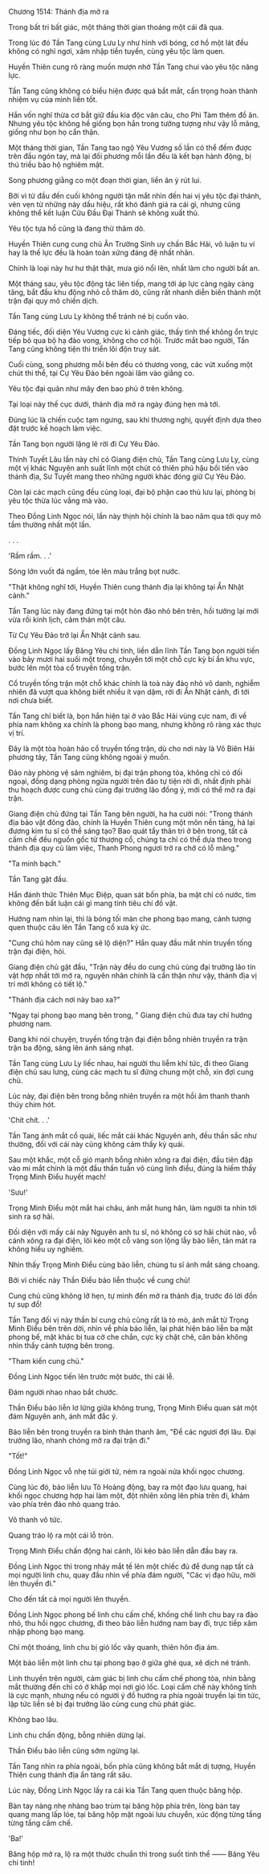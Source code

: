 




Chương 1514: Thánh địa mở ra


Trong bất tri bất giác, một tháng thời gian thoáng một cái đã qua.

Trong lúc đó Tần Tang cùng Lưu Ly như hình với bóng, cơ hồ một lát đều không có nghỉ ngơi, xâm nhập tiền tuyến, cùng yêu tộc làm quen.

Huyền Thiên cung rõ ràng muốn mượn nhờ Tần Tang chui vào yêu tộc năng lực.

Tần Tang cũng không có biểu hiện được quá bắt mắt, cẩn trọng hoàn thành nhiệm vụ của mình liền tốt.

Hắn vốn nghĩ thừa cơ bắt giữ đầu kia độc vân câu, cho Phì Tàm thêm đồ ăn. Nhưng yêu tộc không hề giống bọn hắn trong tưởng tượng như vậy lỗ mãng, giống như bọn họ cẩn thận.

Một tháng thời gian, Tần Tang tao ngộ Yêu Vương số lần có thể đếm được trên đầu ngón tay, mà lại đối phương mỗi lần đều là kết bạn hành động, bị thú triều bảo hộ nghiêm mật.

Song phương giằng co một đoạn thời gian, liền ăn ý rút lui.

Bởi vì từ đầu đến cuối không người tận mắt nhìn đến hai vị yêu tộc đại thánh, vẻn vẹn từ những này dấu hiệu, rất khó đánh giá ra cái gì, nhưng cũng không thể kết luận Cửu Đầu Đại Thánh sẽ không xuất thủ.

Yêu tộc tựa hồ cũng là đang thử thăm dò.

Huyền Thiên cung cung chủ Ân Trường Sinh uy chấn Bắc Hải, vô luận tu vi hay là thế lực đều là hoàn toàn xứng đáng đệ nhất nhân.

Chính là loại này hư hư thật thật, mưa gió nổi lên, nhất làm cho người bất an.

Một tháng sau, yêu tộc động tác liên tiếp, mang tới áp lực càng ngày càng tăng, bắt đầu khu động nhỏ cỗ thăm dò, cũng rất nhanh diễn biến thành một trận đại quy mô chiến dịch.

Tần Tang cùng Lưu Ly không thể tránh né bị cuốn vào.

Đáng tiếc, đối diện Yêu Vương cực kì cảnh giác, thấy tình thế không ổn trực tiếp bỏ qua bộ hạ đào vong, không cho cơ hội. Trước mắt bao người, Tần Tang cũng không tiện thi triển lôi độn truy sát.

Cuối cùng, song phương mỗi bên đều có thương vong, các vứt xuống một chút thi thể, tại Cự Yêu Đảo bên ngoài lâm vào giằng co.

Yêu tộc đại quân như mây đen bao phủ ở trên không.

Tại loại này thế cục dưới, thánh địa mở ra ngày đúng hẹn mà tới.

Đúng lúc là chiến cuộc tạm ngưng, sau khi thương nghị, quyết định dựa theo đặt trước kế hoạch làm việc.

Tần Tang bọn người lặng lẽ rời đi Cự Yêu Đảo.

Thính Tuyết Lâu lần này chỉ có Giang điện chủ, Tần Tang cùng Lưu Ly, cùng một vị khác Nguyên anh suất lĩnh một chút có thiên phú hậu bối tiến vào thánh địa, Sư Tuyết mang theo những người khác đóng giữ Cự Yêu Đảo.

Còn lại các mạch cũng đều cùng loại, đại bộ phận cao thủ lưu lại, phòng bị yêu tộc thừa lúc vắng mà vào.

Theo Đồng Linh Ngọc nói, lần này thịnh hội chính là bao năm qua tới quy mô tầm thường nhất một lần.

. . .

'Rầm rầm. . .'

Sóng lớn vuốt đá ngầm, tóe lên màu trắng bọt nước.

"Thật không nghĩ tới, Huyền Thiên cung thánh địa lại không tại Ẩn Nhật cảnh."

Tần Tang lúc này đang đứng tại một hòn đảo nhỏ bên trên, hồi tưởng lại mới vừa rồi kinh lịch, cảm thán một câu.

Từ Cự Yêu Đảo trở lại Ẩn Nhật cảnh sau.

Đồng Linh Ngọc lấy Băng Yêu chi tinh, liền dẫn lĩnh Tần Tang bọn người tiến vào bảy mươi hai suối một trong, chuyển tới một chỗ cực kỳ bí ẩn khu vực, bước lên một tòa cổ truyền tống trận.

Cổ truyền tống trận một chỗ khác chính là toà này đảo nhỏ vô danh, nghiễm nhiên đã vượt qua không biết nhiều ít vạn dặm, rời đi Ẩn Nhật cảnh, đi tới nơi chưa biết.

Tần Tang chỉ biết là, bọn hắn hiện tại ở vào Bắc Hải vùng cực nam, đi về phía nam không xa chính là phong bạo mang, nhưng không rõ ràng xác thực vị trí.

Đây là một tòa hoàn hảo cổ truyền tống trận, dù cho nơi này là Vô Biên Hải phương tây, Tần Tang cũng không ngoài ý muốn.

Đảo này phòng vệ sâm nghiêm, bị đại trận phong tỏa, không chỉ có đối ngoại, đồng dạng phòng ngừa người trên đảo tự tiện rời đi, nhất định phải thu hoạch được cung chủ cùng đại trưởng lão đồng ý, mới có thể mở ra đại trận.

Giang điện chủ đứng tại Tần Tang bên người, ha ha cười nói: "Trong thánh địa bảo vật đông đảo, chính là Huyền Thiên cung một môn nền tảng, há lại đương kim tu sĩ có thể sáng tạo? Bao quát tẩy thân trì ở bên trong, tất cả cấm chế đều nguồn gốc từ thượng cổ, chúng ta chỉ có thể dựa theo trong thánh địa quy củ làm việc, Thanh Phong ngươi trở ra chớ có lỗ mãng."

"Ta minh bạch."

Tần Tang gật đầu.

Hắn đánh thức Thiên Mục Điệp, quan sát bốn phía, ba mặt chỉ có nước, tìm không đến bất luận cái gì mang tính tiêu chí đồ vật.

Hướng nam nhìn lại, thì là bóng tối màn che phong bạo mang, cảnh tượng quen thuộc câu lên Tần Tang cổ xưa ký ức.

"Cung chủ hôm nay cũng sẽ lộ diện?" Hắn quay đầu mắt nhìn truyền tống trận đại điện, hỏi.

Giang điện chủ gật đầu, "Trận này đều do cung chủ cùng đại trưởng lão tín vật hợp nhất tới mở ra, nguyên nhân chính là cẩn thận như vậy, thánh địa vị trí mới không có tiết lộ."

"Thánh địa cách nơi này bao xa?"

"Ngay tại phong bạo mang bên trong, " Giang điện chủ đưa tay chỉ hướng phương nam.

Đang khi nói chuyện, truyền tống trận đại điện bỗng nhiên truyền ra trận trận ba động, sáng lên ánh sáng nhạt.

Tần Tang cùng Lưu Ly liếc nhau, hai người thu liễm khí tức, đi theo Giang điện chủ sau lưng, cùng các mạch tu sĩ đứng chung một chỗ, xin đợi cung chủ.

Lúc này, đại điện bên trong bỗng nhiên truyền ra một hồi âm thanh thanh thúy chim hót.

'Chít chít. . .'

Tần Tang ánh mắt cổ quái, liếc mắt cái khác Nguyên anh, đều thần sắc như thường, đối với cái này cũng không cảm thấy kỳ quái.

Sau một khắc, một cỗ gió mạnh bỗng nhiên xông ra đại điện, đầu tiên đập vào mi mắt chính là một đầu thần tuấn vô cùng linh điểu, đúng là hiếm thấy Trọng Minh Điểu huyết mạch!

'Sưu!'

Trọng Minh Điểu một mắt hai châu, ánh mắt hung hãn, làm người ta nhìn tới sinh ra sợ hãi.

Đối diện với mấy cái này Nguyên anh tu sĩ, nó không có sợ hãi chút nào, vỗ cánh xông ra đại điện, lôi kéo một cỗ vàng son lộng lẫy bảo liễn, tản mát ra không hiểu uy nghiêm.

Nhìn thấy Trọng Minh Điểu cùng bảo liễn, chúng tu sĩ ánh mắt sáng choang.

Bởi vì chiếc này Thần Điểu bảo liễn thuộc về cung chủ!

Cung chủ cũng không lỡ hẹn, tự mình đến mở ra thánh địa, trước đó lời đồn tự sụp đổ!

Tần Tang đối vị này thần bí cung chủ cũng rất là tò mò, ánh mắt từ Trọng Minh Điểu bên trên dời, nhìn về phía bảo liễn, lại phát hiện bảo liễn ba mặt phong bế, mặt khác bị tua cờ che chắn, cực kỳ chặt chẽ, căn bản không nhìn thấy cảnh tượng bên trong.

"Tham kiến cung chủ."

Đồng Linh Ngọc tiến lên trước một bước, thi cái lễ.

Đám người nhao nhao bắt chước.

Thần Điểu bảo liễn lơ lửng giữa không trung, Trọng Minh Điểu quan sát một đám Nguyên anh, ánh mắt đắc ý.

Bảo liễn bên trong truyền ra bình thản thanh âm, "Để các ngươi đợi lâu. Đại trưởng lão, nhanh chóng mở ra đại trận đi."

"Tốt!"

Đồng Linh Ngọc vỗ nhẹ túi giới tử, ném ra ngoài nửa khối ngọc chương.

Cùng lúc đó, bảo liễn lưu Tô Hoảng động, bay ra một đạo lưu quang, hai khối ngọc chương hợp hai làm một, đột nhiên xông lên phía trên đi, khảm vào phía trên đảo nhỏ quang tráo.

Vô thanh vô tức.

Quang tráo lộ ra một cái lỗ tròn.

Trọng Minh Điểu chấn động hai cánh, lôi kéo bảo liễn dẫn đầu bay ra.

Đồng Linh Ngọc thì trong nháy mắt tế lên một chiếc đủ để dung nạp tất cả mọi người linh chu, quay đầu nhìn về phía đám người, "Các vị đạo hữu, mời lên thuyền đi."

Cho đến tất cả mọi người lên thuyền.

Đồng Linh Ngọc phong bế linh chu cấm chế, khống chế linh chu bay ra đảo nhỏ, thu hồi ngọc chương, đi theo bảo liễn hướng nam bay đi, trực tiếp xâm nhập phong bạo mang.

Chỉ một thoáng, linh chu bị gió lốc vây quanh, thiên hôn địa ám.

Một bảo liễn một linh chu tại phong bạo ở giữa ghé qua, xê dịch né tránh.

Linh thuyền trên người, cảm giác bị linh chu cấm chế phong tỏa, nhìn bằng mắt thường đến chỉ có ở khắp mọi nơi gió lốc. Loại cấm chế này không tính là cực mạnh, nhưng nếu có người ý đồ hướng ra phía ngoài truyền lại tin tức, lập tức liền sẽ bị đại trưởng lão cùng cung chủ phát giác.

Không bao lâu.

Linh chu chấn động, bỗng nhiên dừng lại.

Thần Điểu bảo liễn cũng sớm ngừng lại.

Tần Tang nhìn ra phía ngoài, bốn phía cũng không bắt mắt dị tượng, Huyền Thiên cung thánh địa ẩn tàng rất sâu.

Lúc này, Đồng Linh Ngọc lấy ra cái kia Tần Tang quen thuộc băng hộp.

Bàn tay nàng nhẹ nhàng bao trùm tại băng hộp phía trên, lòng bàn tay quang mang lấp lóe, tại băng hộp mặt ngoài lưu chuyển, xúc động từng tầng từng tầng cấm chế.

'Ba!'

Băng hộp mở ra, lộ ra một thước chuẩn thì trong suốt tinh thể —— Băng Yêu chi tinh!




